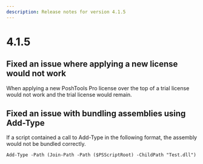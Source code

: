```yaml
---
description: Release notes for version 4.1.5
---
```


# 4.1.5

## Fixed an issue where applying a new license would not work

When applying a new PoshTools Pro license over the top of a trial license would not work and the trial license would remain. 

## Fixed an issue with bundling assemblies using Add-Type

If a script contained a call to Add-Type in the following format, the assembly would not be bundled correctly. 

```text
Add-Type -Path (Join-Path -Path ($PSScriptRoot) -ChildPath "Test.dll")
```



